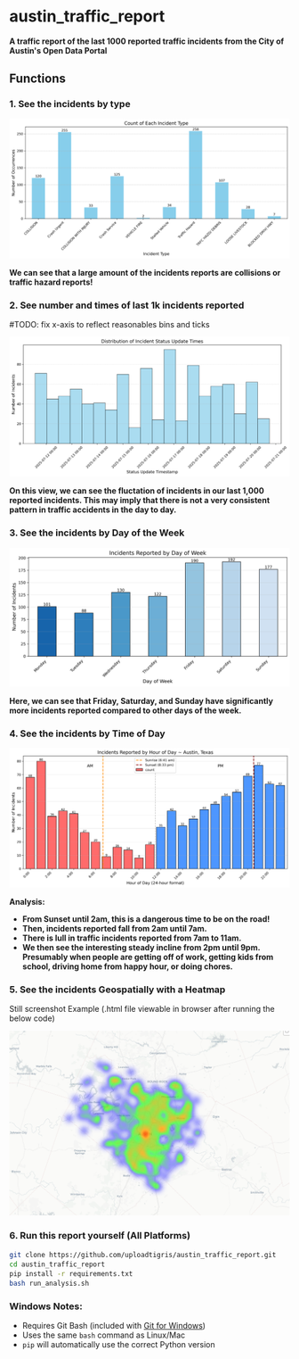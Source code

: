 # austin_traffic_report
**A traffic report of the last 1000 reported traffic incidents from the City of Austin's Open Data Portal**

## Functions

### 1. See the incidents by type

![](example_images/austin_incidents_by_type.png)

**We can see that a large amount of the incidents reports are collisions or traffic hazard reports!**

### 2. See number and times of last 1k incidents reported

#TODO: fix x-axis to reflect reasonables bins and ticks

![](example_images/austin_incidents_by_update_times.png)

**On this view, we can see the fluctation of incidents in our last 1,000 reported incidents. This may imply that there is not a very consistent pattern in traffic accidents in the day to day.**

### 3.  See the incidents by Day of the Week

![](example_images/austin_incidents_by_weekday.png)

**Here, we can see that Friday, Saturday, and Sunday have significantly more incidents reported compared to other days of the week.**

### 4. See the incidents by Time of Day

![](example_images/austin_incidents_by_hour.png)

**Analysis:**

- **From Sunset until 2am, this is a dangerous time to be on the road!**
- **Then, incidents reported fall from 2am until 7am.**
- **There is lull in traffic incidents reported from 7am to 11am.**
- **We then see the interesting steady incline from 2pm until 9pm. Presumably when people are getting off of work, getting kids from school, driving home from happy hour, or doing chores.**

### 5. See the incidents Geospatially with a Heatmap

Still screenshot Example (.html file viewable in browser after running the below code)

![](example_images/austin_incidents_heatmap.png)

### 6. Run this report yourself (All Platforms)

```bash
git clone https://github.com/uploadtigris/austin_traffic_report.git
cd austin_traffic_report
pip install -r requirements.txt
bash run_analysis.sh
```

### Windows Notes:
- Requires Git Bash (included with [Git for Windows](https://gitforwindows.org/))
- Uses the same `bash` command as Linux/Mac
- `pip` will automatically use the correct Python version



